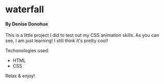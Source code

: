 # waterfall
#### By Denise Donohue

This is a little project I did to test out my CSS animation skills. As you can see, I am just learning! I still think it's pretty cool!

Techonologies used:
* HTML
* CSS

Relax & enjoy!
